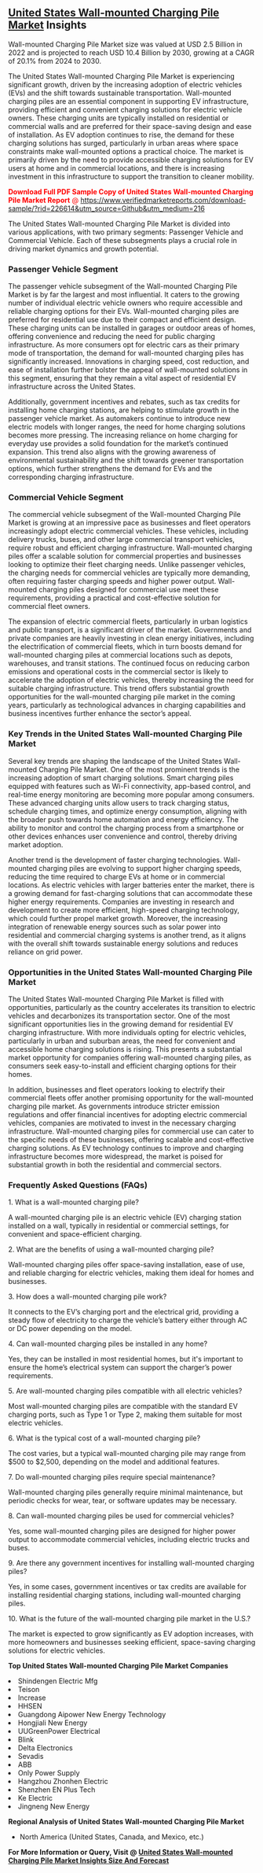 <h2><a href="https://www.verifiedmarketreports.com/download-sample/?rid=226614&amp;utm_source=Github&amp;utm_medium=216" target="_blank">United States Wall-mounted Charging Pile Market</a> Insights</h2><p>Wall-mounted Charging Pile Market size was valued at USD 2.5 Billion in 2022 and is projected to reach USD 10.4 Billion by 2030, growing at a CAGR of 20.1% from 2024 to 2030.</p><p><p>The United States Wall-mounted Charging Pile Market is experiencing significant growth, driven by the increasing adoption of electric vehicles (EVs) and the shift towards sustainable transportation. Wall-mounted charging piles are an essential component in supporting EV infrastructure, providing efficient and convenient charging solutions for electric vehicle owners. These charging units are typically installed on residential or commercial walls and are preferred for their space-saving design and ease of installation. As EV adoption continues to rise, the demand for these charging solutions has surged, particularly in urban areas where space constraints make wall-mounted options a practical choice. The market is primarily driven by the need to provide accessible charging solutions for EV users at home and in commercial locations, and there is increasing investment in this infrastructure to support the transition to cleaner mobility.<p><span class=""><span style="color: #ff0000;"><strong>Download Full PDF Sample Copy of United States Wall-mounted Charging Pile Market Report</strong> @ </span><a href="https://www.verifiedmarketreports.com/download-sample/?rid=226614&amp;utm_source=Github&amp;utm_medium=216" target="_blank">https://www.verifiedmarketreports.com/download-sample/?rid=226614&amp;utm_source=Github&amp;utm_medium=216</a></span></p></p><p>The United States Wall-mounted Charging Pile Market is divided into various applications, with two primary segments: Passenger Vehicle and Commercial Vehicle. Each of these subsegments plays a crucial role in driving market dynamics and growth potential.</p><h3>Passenger Vehicle Segment</h3><p>The passenger vehicle subsegment of the Wall-mounted Charging Pile Market is by far the largest and most influential. It caters to the growing number of individual electric vehicle owners who require accessible and reliable charging options for their EVs. Wall-mounted charging piles are preferred for residential use due to their compact and efficient design. These charging units can be installed in garages or outdoor areas of homes, offering convenience and reducing the need for public charging infrastructure. As more consumers opt for electric cars as their primary mode of transportation, the demand for wall-mounted charging piles has significantly increased. Innovations in charging speed, cost reduction, and ease of installation further bolster the appeal of wall-mounted solutions in this segment, ensuring that they remain a vital aspect of residential EV infrastructure across the United States.</p><p>Additionally, government incentives and rebates, such as tax credits for installing home charging stations, are helping to stimulate growth in the passenger vehicle market. As automakers continue to introduce new electric models with longer ranges, the need for home charging solutions becomes more pressing. The increasing reliance on home charging for everyday use provides a solid foundation for the market’s continued expansion. This trend also aligns with the growing awareness of environmental sustainability and the shift towards greener transportation options, which further strengthens the demand for EVs and the corresponding charging infrastructure.</p><h3>Commercial Vehicle Segment</h3><p>The commercial vehicle subsegment of the Wall-mounted Charging Pile Market is growing at an impressive pace as businesses and fleet operators increasingly adopt electric commercial vehicles. These vehicles, including delivery trucks, buses, and other large commercial transport vehicles, require robust and efficient charging infrastructure. Wall-mounted charging piles offer a scalable solution for commercial properties and businesses looking to optimize their fleet charging needs. Unlike passenger vehicles, the charging needs for commercial vehicles are typically more demanding, often requiring faster charging speeds and higher power output. Wall-mounted charging piles designed for commercial use meet these requirements, providing a practical and cost-effective solution for commercial fleet owners.</p><p>The expansion of electric commercial fleets, particularly in urban logistics and public transport, is a significant driver of the market. Governments and private companies are heavily investing in clean energy initiatives, including the electrification of commercial fleets, which in turn boosts demand for wall-mounted charging piles at commercial locations such as depots, warehouses, and transit stations. The continued focus on reducing carbon emissions and operational costs in the commercial sector is likely to accelerate the adoption of electric vehicles, thereby increasing the need for suitable charging infrastructure. This trend offers substantial growth opportunities for the wall-mounted charging pile market in the coming years, particularly as technological advances in charging capabilities and business incentives further enhance the sector’s appeal.</p><h3>Key Trends in the United States Wall-mounted Charging Pile Market</h3><p>Several key trends are shaping the landscape of the United States Wall-mounted Charging Pile Market. One of the most prominent trends is the increasing adoption of smart charging solutions. Smart charging piles equipped with features such as Wi-Fi connectivity, app-based control, and real-time energy monitoring are becoming more popular among consumers. These advanced charging units allow users to track charging status, schedule charging times, and optimize energy consumption, aligning with the broader push towards home automation and energy efficiency. The ability to monitor and control the charging process from a smartphone or other devices enhances user convenience and control, thereby driving market adoption.</p><p>Another trend is the development of faster charging technologies. Wall-mounted charging piles are evolving to support higher charging speeds, reducing the time required to charge EVs at home or in commercial locations. As electric vehicles with larger batteries enter the market, there is a growing demand for fast-charging solutions that can accommodate these higher energy requirements. Companies are investing in research and development to create more efficient, high-speed charging technology, which could further propel market growth. Moreover, the increasing integration of renewable energy sources such as solar power into residential and commercial charging systems is another trend, as it aligns with the overall shift towards sustainable energy solutions and reduces reliance on grid power.</p><h3>Opportunities in the United States Wall-mounted Charging Pile Market</h3><p>The United States Wall-mounted Charging Pile Market is filled with opportunities, particularly as the country accelerates its transition to electric vehicles and decarbonizes its transportation sector. One of the most significant opportunities lies in the growing demand for residential EV charging infrastructure. With more individuals opting for electric vehicles, particularly in urban and suburban areas, the need for convenient and accessible home charging solutions is rising. This presents a substantial market opportunity for companies offering wall-mounted charging piles, as consumers seek easy-to-install and efficient charging options for their homes.</p><p>In addition, businesses and fleet operators looking to electrify their commercial fleets offer another promising opportunity for the wall-mounted charging pile market. As governments introduce stricter emission regulations and offer financial incentives for adopting electric commercial vehicles, companies are motivated to invest in the necessary charging infrastructure. Wall-mounted charging piles for commercial use can cater to the specific needs of these businesses, offering scalable and cost-effective charging solutions. As EV technology continues to improve and charging infrastructure becomes more widespread, the market is poised for substantial growth in both the residential and commercial sectors.</p><h3>Frequently Asked Questions (FAQs)</h3><p>1. What is a wall-mounted charging pile?</p><p>A wall-mounted charging pile is an electric vehicle (EV) charging station installed on a wall, typically in residential or commercial settings, for convenient and space-efficient charging.</p><p>2. What are the benefits of using a wall-mounted charging pile?</p><p>Wall-mounted charging piles offer space-saving installation, ease of use, and reliable charging for electric vehicles, making them ideal for homes and businesses.</p><p>3. How does a wall-mounted charging pile work?</p><p>It connects to the EV’s charging port and the electrical grid, providing a steady flow of electricity to charge the vehicle’s battery either through AC or DC power depending on the model.</p><p>4. Can wall-mounted charging piles be installed in any home?</p><p>Yes, they can be installed in most residential homes, but it's important to ensure the home’s electrical system can support the charger’s power requirements.</p><p>5. Are wall-mounted charging piles compatible with all electric vehicles?</p><p>Most wall-mounted charging piles are compatible with the standard EV charging ports, such as Type 1 or Type 2, making them suitable for most electric vehicles.</p><p>6. What is the typical cost of a wall-mounted charging pile?</p><p>The cost varies, but a typical wall-mounted charging pile may range from $500 to $2,500, depending on the model and additional features.</p><p>7. Do wall-mounted charging piles require special maintenance?</p><p>Wall-mounted charging piles generally require minimal maintenance, but periodic checks for wear, tear, or software updates may be necessary.</p><p>8. Can wall-mounted charging piles be used for commercial vehicles?</p><p>Yes, some wall-mounted charging piles are designed for higher power output to accommodate commercial vehicles, including electric trucks and buses.</p><p>9. Are there any government incentives for installing wall-mounted charging piles?</p><p>Yes, in some cases, government incentives or tax credits are available for installing residential charging stations, including wall-mounted charging piles.</p><p>10. What is the future of the wall-mounted charging pile market in the U.S.?</p><p>The market is expected to grow significantly as EV adoption increases, with more homeowners and businesses seeking efficient, space-saving charging solutions for electric vehicles.</p></p><p><strong>Top United States Wall-mounted Charging Pile Market Companies</strong></p><div data-test-id=""><p><li>Shindengen Electric Mfg</li><li> Teison</li><li> Increase</li><li> HHSEN</li><li> Guangdong Aipower New Energy Technology</li><li> Hongjiali New Energy</li><li> UUGreenPower Electrical</li><li> Blink</li><li> Delta Electronics</li><li> Sevadis</li><li> ABB</li><li> Only Power Supply</li><li> Hangzhou Zhonhen Electric</li><li> Shenzhen EN Plus Tech</li><li> Ke Electric</li><li> Jingneng New Energy</li></p><div><strong>Regional Analysis of&nbsp;United States Wall-mounted Charging Pile Market</strong></div><ul><li dir="ltr"><p dir="ltr">North America&nbsp;(United States, Canada, and Mexico, etc.)</p></li></ul><p><strong>For More Information or Query, Visit @&nbsp;</strong><strong><a href="https://www.verifiedmarketreports.com/product/wall-mounted-charging-pile-market/?utm_source=Github&amp;utm_medium=216" target="_blank">United States Wall-mounted Charging Pile Market Insights Size And Forecast</a></strong></p></div>
